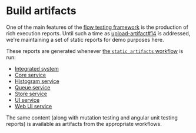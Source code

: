 # Build artifacts

One of the main features of the [flow testing framework](https://github.com/Mastercard/flow) is the production of rich execution reports.
Until such a time as [upload-artifact#14](https://github.com/actions/upload-artifact/issues/14) is addressed, we're maintaining a set of static reports for demo purposes here.

These reports are generated whenever [the `static_artifacts` workflow](https://github.com/Mastercard/flow/actions/workflows/static_artifacts.yml) is run: 

 * [Integrated system](static/app-itest/target/mctf/latest/index.html)
 * [Core service](static/app-core/target/mctf/latest/index.html)
 * [Histogram service](static/app-histogram/target/mctf/latest/index.html)
 * [Queue service](static/app-queue/target/mctf/latest/index.html)
 * [Store service](static/app-store/target/mctf/latest/index.html)
 * [UI service](static/app-ui/target/mctf/latest/index.html)
 * [Web UI service](static/app-web-ui/target/mctf/latest/index.html)

The same content (along with mutation testing and angular unit testing reports) is available as artifacts from the appropriate workflows.
